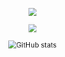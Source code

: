 <div align="center">

<img src="https://github-readme-stats.vercel.app/api/top-langs/?username=m1nzez&layout=compact&theme=graywhite"><br><br>
<img src="https://github-readme-stats.vercel.app/api/top-langs/?username=danajlim&layout=compact&theme=graywhite"><br><br>
![GitHub stats](https://github-readme-stats.vercel.app/api?username=danajlim&theme=graywhite&show_icons=true)

</div>

<!--
**danajlim/danajlim** is a ✨ _special_ ✨ repository because its `README.md` (this file) appears on your GitHub profile.

Here are some ideas to get you started:

- 🔭 I’m currently working on ...
- 🌱 I’m currently learning ...
- 👯 I’m looking to collaborate on ...
- 🤔 I’m looking for help with ...
- 💬 Ask me about ...
- 📫 How to reach me: ...
- 😄 Pronouns: ...
- ⚡ Fun fact: ...
-->
